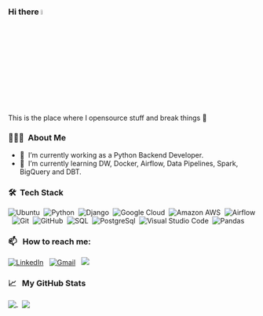 ### Hi there <img src="https://media.giphy.com/media/hvRJCLFzcasrR4ia7z/giphy.gif" width="5%"></a>
This is the place where I opensource stuff and break things :rofl:

### 👨🏻‍💻 &nbsp;About Me

- 🔭 &nbsp;I’m currently working as a Python Backend Developer.
- 🌱 &nbsp;I’m currently learning DW, Docker, Airflow, Data Pipelines, Spark, BigQuery and DBT.

### 🛠 &nbsp;Tech Stack

![Ubuntu](https://img.shields.io/badge/Ubuntu-E95420?style=ubuntu&logo=ubuntu&logoColor=white)&nbsp;
![Python](https://img.shields.io/badge/-Python-05122A?style=flat&logo=python)&nbsp;
![Django](https://img.shields.io/badge/Django-092E20?style=flat&logo=django&logoColor=white)&nbsp;
![Google Cloud](https://img.shields.io/badge/Google_Cloud-4285F4?style=flat&logo=google-cloud&logoColor=white)&nbsp;
![Amazon AWS](https://img.shields.io/badge/Amazon_AWS-232F3E?style=flat&logo=amazon-aws&logoColor=white)&nbsp;
![Airflow](https://img.shields.io/badge/Airflow-017CEE?style=flat&logo=Apache%20Airflow&logoColor=white)&nbsp;
![Git](https://img.shields.io/badge/-Git-05122A?style=flat&logo=git)&nbsp;
![GitHub](https://img.shields.io/badge/-GitHub-05122A?style=flat&logo=github)&nbsp;
![SQL](https://img.shields.io/badge/MySQL-005C84?style=flat&logo=mysql&logoColor=white)&nbsp;
![PostgreSql](https://img.shields.io/badge/PostgreSQL-316192?style=flat&logo=postgresql&logoColor=white)&nbsp;
![Visual Studio Code](https://img.shields.io/badge/-Visual%20Studio%20Code-05122A?style=flat&logo=visual-studio-code&logoColor=007ACC)&nbsp;
![Pandas](https://img.shields.io/badge/pandas%20-%23150458.svg?&style=flat&logo=pandas&logoColor=white)&nbsp;


### 📫 &nbsp; How to reach me:


<a href="https://www.linkedin.com/in/haider-kunna-639894184/"><img alt="LinkedIn" src="https://img.shields.io/badge/linkedin%20-%230077B5.svg?&style=flat&logo=linkedin&logoColor=white"/></a> &nbsp;
<a href="mailto:haydargaily@gmail.com"><img alt="Gmail" src="https://img.shields.io/badge/Gmail-D14836?style=flat&logo=gmail&logoColor=white" /></a> &nbsp;
<a href="https://twitter.com/xxchiefxx"><img src="https://img.shields.io/badge/-@xxchiefxx-00acee?style=flat&logo=Twitter&logoColor=white"/></a> &nbsp;

### &#x1f4c8; &nbsp; My GitHub Stats
<a href="https://github.com/HaydarZaraki">
  <img align="center" src="https://github-readme-stats.vercel.app/api?username=HaydarZaraki&show_icons=true&theme=radical&count_private=true&include_all_commits=true"/>
  </a>
&nbsp;

<a href="https://github.com/HaydarZaraki">
  <img align="center" src="https://github-readme-stats.vercel.app/api/top-langs/?username=HaydarZaraki&layout=compact&theme=radical&include_all_commits=true&count_private=true"/>
  </a>

